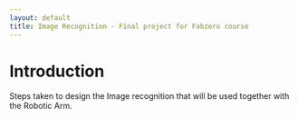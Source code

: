 ```yaml
---
layout: default
title: Image Recognition - Final project for Fabzero course
---
```


# Introduction

Steps taken to design the Image recognition that will be used together with the Robotic Arm.